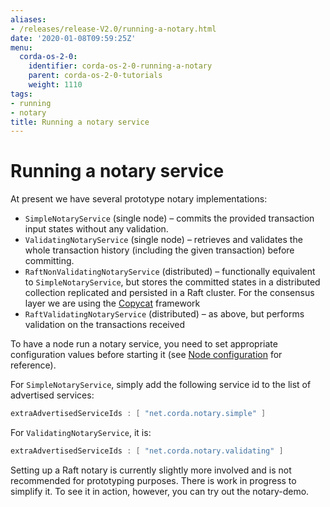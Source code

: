 ```yaml
---
aliases:
- /releases/release-V2.0/running-a-notary.html
date: '2020-01-08T09:59:25Z'
menu:
  corda-os-2-0:
    identifier: corda-os-2-0-running-a-notary
    parent: corda-os-2-0-tutorials
    weight: 1110
tags:
- running
- notary
title: Running a notary service
---
```



# Running a notary service

At present we have several prototype notary implementations:


* `SimpleNotaryService` (single node) – commits the provided transaction input states without any validation.
* `ValidatingNotaryService` (single node) – retrieves and validates the whole transaction history
(including the given transaction) before committing.
* `RaftNonValidatingNotaryService` (distributed) – functionally equivalent to `SimpleNotaryService`, but stores
the committed states in a distributed collection replicated and persisted in a Raft cluster. For the consensus layer
we are using the [Copycat](http://atomix.io/copycat/) framework
* `RaftValidatingNotaryService` (distributed) – as above, but performs validation on the transactions received

To have a node run a notary service, you need to set appropriate configuration values before starting it
(see [Node configuration](corda-configuration-file.md) for reference).

For `SimpleNotaryService`, simply add the following service id to the list of advertised services:

```kotlin
extraAdvertisedServiceIds : [ "net.corda.notary.simple" ]
```

For `ValidatingNotaryService`, it is:

```kotlin
extraAdvertisedServiceIds : [ "net.corda.notary.validating" ]
```

Setting up a Raft notary is currently slightly more involved and is not recommended for prototyping purposes. There is
work in progress to simplify it. To see it in action, however, you can try out the notary-demo.


